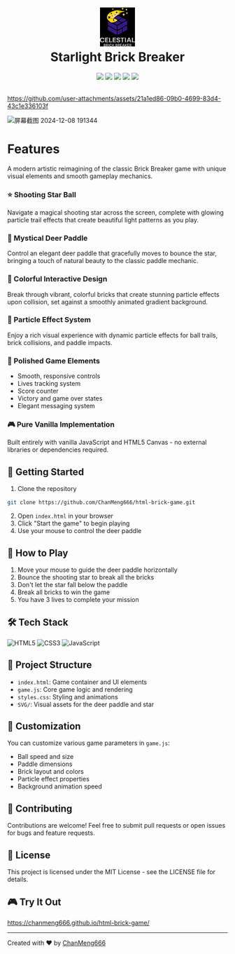 <div align="center">
 <h1> <img src="/html-brick-game-logo.png" width="80px"><br/>Starlight Brick Breaker</h1>
 <img src="https://img.shields.io/badge/html5-%23E34F26.svg?style=flat&logo=html5&logoColor=white"/>
 <img src="https://img.shields.io/badge/css3-%231572B6.svg?style=flat&logo=css3&logoColor=white"/>
 <img src="https://img.shields.io/badge/javascript-%23323330.svg?style=flat&logo=javascript&logoColor=%23F7DF1E"/>
 <img src="https://img.shields.io/badge/canvas-000000.svg?style=flat&logo=html5&logoColor=white"/>
 <img src="https://img.shields.io/badge/License-MIT-brightgreen"/>
</div>
<br/>


https://github.com/user-attachments/assets/21a1ed86-09b0-4699-83d4-43c1e336103f


![屏幕截图 2024-12-08 191344](https://github.com/user-attachments/assets/d64bcba2-a283-47de-bcd3-11c265238775)

# Features
A modern artistic reimagining of the classic Brick Breaker game with unique visual elements and smooth gameplay mechanics.

### ⭐ Shooting Star Ball
Navigate a magical shooting star across the screen, complete with glowing particle trail effects that create beautiful light patterns as you play.

### 🦌 Mystical Deer Paddle
Control an elegant deer paddle that gracefully moves to bounce the star, bringing a touch of natural beauty to the classic paddle mechanic.

### 🎨 Colorful Interactive Design
Break through vibrant, colorful bricks that create stunning particle effects upon collision, set against a smoothly animated gradient background.

### 🌟 Particle Effect System
Enjoy a rich visual experience with dynamic particle effects for ball trails, brick collisions, and paddle impacts.

### 💎 Polished Game Elements
- Smooth, responsive controls
- Lives tracking system
- Score counter
- Victory and game over states
- Elegant messaging system

### 🎮 Pure Vanilla Implementation
Built entirely with vanilla JavaScript and HTML5 Canvas - no external libraries or dependencies required.

## 🚀 Getting Started

1. Clone the repository
```bash
git clone https://github.com/ChanMeng666/html-brick-game.git
```

2. Open `index.html` in your browser
3. Click "Start the game" to begin playing
4. Use your mouse to control the deer paddle

## 🎯 How to Play

1. Move your mouse to guide the deer paddle horizontally
2. Bounce the shooting star to break all the bricks
3. Don't let the star fall below the paddle
4. Break all bricks to win the game
5. You have 3 lives to complete your mission

## 🛠️ Tech Stack

![HTML5](https://img.shields.io/badge/html5-%23E34F26.svg?style=for-the-badge&logo=html5&logoColor=white)
![CSS3](https://img.shields.io/badge/css3-%231572B6.svg?style=for-the-badge&logo=css3&logoColor=white)
![JavaScript](https://img.shields.io/badge/javascript-%23323330.svg?style=for-the-badge&logo=javascript&logoColor=%23F7DF1E)

## 📁 Project Structure

- `index.html`: Game container and UI elements
- `game.js`: Core game logic and rendering
- `styles.css`: Styling and animations
- `SVG/`: Visual assets for the deer paddle and star

## 🔧 Customization

You can customize various game parameters in `game.js`:

- Ball speed and size
- Paddle dimensions
- Brick layout and colors
- Particle effect properties
- Background animation speed

## 🤝 Contributing

Contributions are welcome! Feel free to submit pull requests or open issues for bugs and feature requests.

## 📝 License

This project is licensed under the MIT License - see the LICENSE file for details.

## 🎮 Try It Out

https://chanmeng666.github.io/html-brick-game/

---

Created with ❤️ by [ChanMeng666](https://github.com/ChanMeng666)

